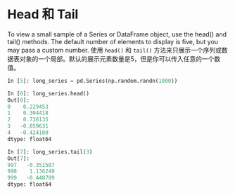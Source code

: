 # Head 和 Tail

To view a small sample of a Series or DataFrame object, use the head() and tail() methods. The default number of elements to display is five, but you may pass a custom number.
使用 ``head()`` 和 ``tail()`` 方法来只展示一个序列或数据表对象的一个局部。默认的展示元素数量是5，但是你可以传入任意的一个数值。

```python
In [5]: long_series = pd.Series(np.random.randn(1000))

In [6]: long_series.head()
Out[6]: 
0    0.229453
1    0.304418
2    0.736135
3   -0.859631
4   -0.424100
dtype: float64

In [7]: long_series.tail(3)
Out[7]: 
997   -0.351587
998    1.136249
999   -0.448789
dtype: float64
```
